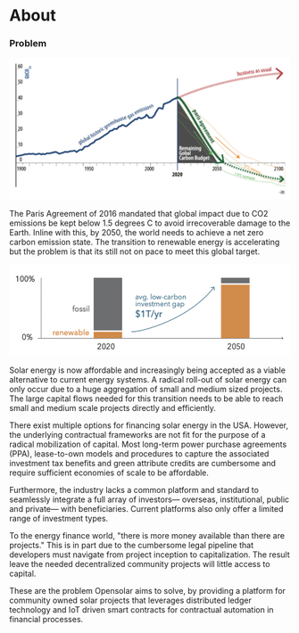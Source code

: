 # About

### Problem

![Projected vs Required Carbon Emissions Trajectory](../.gitbook/assets/screenshot-2020-04-27-at-7.30.45-pm.png)

The Paris Agreement of 2016 mandated that global impact due to CO2 emissions be kept below 1.5 degrees C to avoid irrecoverable damage to the Earth. Inline with this, by 2050, the world needs to achieve a net zero carbon emission state. The transition to renewable energy is accelerating but the problem is that its still not on pace to meet this global target.

![Required investment per year to achieve 2050 target](../.gitbook/assets/screenshot-2020-04-27-at-7.34.55-pm.png)

Solar energy is now affordable and increasingly being accepted as a viable alternative to current energy systems. A radical roll-out of solar energy can only occur due to a huge aggregation of small and medium sized projects. The large capital flows needed for this transition needs to be able to reach small and medium scale projects directly and efficiently.

There exist multiple options for financing solar energy in the USA. However, the underlying contractual frameworks are not fit for the purpose of a radical mobilization of capital. Most long-term power purchase agreements \(PPA\), lease-to-own models and procedures to capture the associated investment tax benefits and green attribute credits are cumbersome and require sufficient economies of scale to be affordable.

Furthermore, the industry lacks a common platform and standard to seamlessly integrate a full array of investors— overseas, institutional, public and private— with beneficiaries. Current platforms also only offer a limited range of investment types.

To the energy finance world, "there is more money available than there are projects." This is in part due to the cumbersome legal pipeline that developers must navigate from project inception to capitalization. The result leave the needed decentralized community projects will little access to capital.

These are the problem Opensolar aims to solve, by providing a platform for community owned solar projects that leverages distributed ledger technology and IoT driven smart contracts for contractual automation in financial processes.

